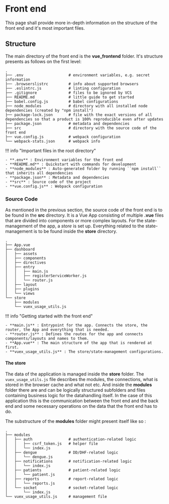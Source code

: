 # Front end

This page shall provide more in-depth information on the structure of the front end and it's most important files.


## Structure


The main directory of the front end is the **vue_frontend** folder. It's structure presents as follows on the first level:

```
.
├── .env                    # environment variables, e.g. secret information
├── .browserslistrc         # info about supported browsers
├── .eslintrc.js            # linting configuration
├── .gitignore              # files to be ignored by VCS
├── README.md               # little guide to get started
├── babel.config.js         # babel configurations
├── node_modules            # directory with all installed node dependencies (created by "npm install")
├── package-lock.json       # file with the exact versions of all dependencies so that a product is 100% reproducible even after updates
├── package.json            # metadata and dependencies
├── src                     # directory with the source code of the front end
├── vue.config.js           # webpack configuration
└── webpack-stats.json      # webpack info

```

!!! info "Important files in the root directory"

    - **.env** : Environment variables for the front end
    - **README.md** : Quickstart with commands for development
    - **node_modules** : Auto-generated folder by running ``npm install`` that inherits all dependencies
    - **package.json** : Metadata and dependencies
    - **src** : Source code of the project
    - **vue.config.js** : Webpack configuration

### Source Code

As mentioned in the previous section, the source code of the front end is to be found in the **src** directory. 
It is a Vue App consisting of multiple **.vue** files that are divided into components or more complex layouts. 
For the state-management of the app, a _store_ is set up. Everything related to the state-management is to be found inside
the **store** directory.

```
.
├── App.vue
├── dashboard
│   ├── assets
│   ├── components
│   ├── directives
│   ├── entry
│   │   ├── main.js
│   │   ├── registerServiceWorker.js
│   │   └── router.js
│   ├── layout
│   ├── plugins
│   └── views
└── store
    ├── modules
    └── vuex_usage_utils.js

```

!!! info "Getting started with the front end"

    - **main.js** : Entrypoint for the app. Connects the store, the router, the App and everything that is needed.
    - **router.js** : Defines the routes for the app and connects components/layouts and names to them.
    - **App.vue** : The main structure of the app that is rendered at first.
    - **vuex_usage_utils.js** : The store/state-management configurations.


#### The store

The data of the application is managed inside the **store** folder. The ``vuex_usage_utils.js`` file describes the modules, 
the connections, what is stored in the browser cache and what not etc. And inside the **modules** folder there are and can be
logically structured subfolders and files containing business logic for the datahandling itself. In the case of this application
this is the communication between the front end and the back end and some necessary operations on the data that the front end has to do.

The substructure of the **modules** folder might present itself like so :

```
.
├── modules
│   ├── auth                # authentication-related logic
│   │   ├── csrf_token.js   # helper file
│   │   └── index.js
│   ├── dengue              # DD/DHF-related logic
│   │   └── dengue.js
│   ├── notifications       # notification-related logic
│   │   └── index.js
│   ├── patients            # patient-related logic
│   │   └── patient.js
│   ├── reports             # report-related logic
│   │   └── reports.js
│   └── socket              # socket-related logic
│       └── index.js
└── vuex_usage_utils.js     # management file


```